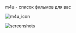 m4u - список фильмов для вас 

![m4u_icon](https://user-images.githubusercontent.com/98738839/170722354-4c7a5b7c-f2e5-441b-b31a-3534441b2584.png)


![screenshots](https://user-images.githubusercontent.com/98738839/170724651-14b70e81-2678-4638-a2d9-ae2251c01888.png)
